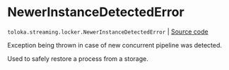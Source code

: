 # NewerInstanceDetectedError
`toloka.streaming.locker.NewerInstanceDetectedError` | [Source code](https://github.com/Toloka/toloka-kit/blob/v0.1.25/src/streaming/locker.py#L18)

Exception being thrown in case of new concurrent pipeline was detected.


Used to safely restore a process from a storage.

